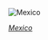 
![Mexico](https://www.gstatic.com/prettyearth/assets/full/2192.jpg)

*[Mexico](https://www.google.com/maps/@25.108582,-111.772563,14z/data=!3m1!1e3)*
